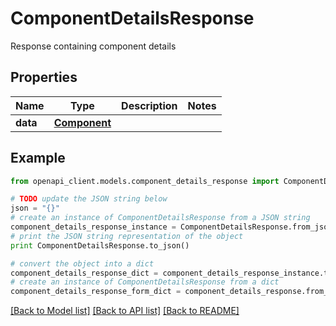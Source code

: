 # ComponentDetailsResponse

Response containing component details

## Properties
Name | Type | Description | Notes
------------ | ------------- | ------------- | -------------
**data** | [**Component**](Component.md) |  | 

## Example

```python
from openapi_client.models.component_details_response import ComponentDetailsResponse

# TODO update the JSON string below
json = "{}"
# create an instance of ComponentDetailsResponse from a JSON string
component_details_response_instance = ComponentDetailsResponse.from_json(json)
# print the JSON string representation of the object
print ComponentDetailsResponse.to_json()

# convert the object into a dict
component_details_response_dict = component_details_response_instance.to_dict()
# create an instance of ComponentDetailsResponse from a dict
component_details_response_form_dict = component_details_response.from_dict(component_details_response_dict)
```
[[Back to Model list]](../README.md#documentation-for-models) [[Back to API list]](../README.md#documentation-for-api-endpoints) [[Back to README]](../README.md)


